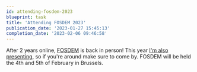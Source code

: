 ```yaml
---
id: attending-fosdem-2023
blueprint: task
title: 'Attending FOSDEM 2023'
publication_date: '2023-01-27 15:45:13'
completion_date: '2023-02-06 09:46:58'
---
```


After 2 years online, [FOSDEM](https://fosdem.org/2019/) is back in person! This year [I'm also presenting](https://fosdem.org/2023/schedule/event/sovcloud_from_zero_to_hero_with_solid/), so if you're around make sure to come by. FOSDEM will be held the 4th and 5th of February in Brussels.
